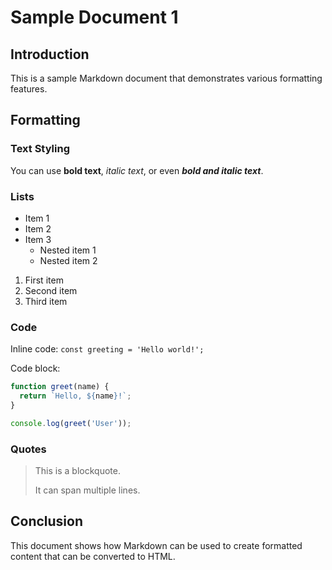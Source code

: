 # Sample Document 1

## Introduction

This is a sample Markdown document that demonstrates various formatting features.

## Formatting

### Text Styling

You can use **bold text**, *italic text*, or even ***bold and italic text***.

### Lists

- Item 1
- Item 2
- Item 3
  - Nested item 1
  - Nested item 2

1. First item
2. Second item
3. Third item

### Code

Inline code: `const greeting = 'Hello world!';`

Code block:
```javascript
function greet(name) {
  return `Hello, ${name}!`;
}

console.log(greet('User'));
```

### Quotes

> This is a blockquote.
> 
> It can span multiple lines.

## Conclusion

This document shows how Markdown can be used to create formatted content that can be converted to HTML.